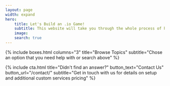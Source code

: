 ```yaml
---
layout: page
width: expand
hero:
    title: Let's Build an .io Game!
    subtitle: This website will take you through the whole process of how to set up your project, coding and exporting your game, and uploading your game to your own .io url.  
    image:
    search: true
---
```


{% include boxes.html columns="3" title="Browse Topics" subtitle="Chose an option that you need help with or search above" %}

{% include cta.html title="Didn't find an answer?" button_text="Contact Us" button_url="/contact/" subtitle="Get in touch with us for details on setup and additional custom services pricing" %}
